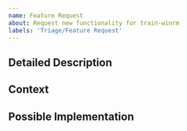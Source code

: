 ```yaml
---
name: Feature Request
about: Request new functionality for train-winrm
labels: 'Triage/Feature Request'
---
```


<!--- Provide a general summary of the requested feature in the Title above. -->
<!--- Also, please be aware of our [Code of Conduct](https://www.chef.io/code-of-conduct/). -->

## Detailed Description
<!--- Provide a detailed description of the change or addition you are proposing -->

## Context
<!--- Why is this change important to you? How would you use it? -->

## Possible Implementation
<!--- Not obligatory, but suggest an idea for implementing addition or change -->
